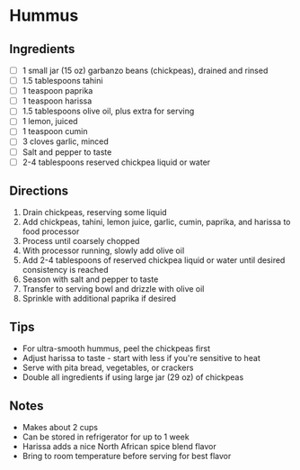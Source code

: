 # Hummus

## Ingredients
- [ ] 1 small jar (15 oz) garbanzo beans (chickpeas), drained and rinsed
- [ ] 1.5 tablespoons tahini
- [ ] 1 teaspoon paprika
- [ ] 1 teaspoon harissa
- [ ] 1.5 tablespoons olive oil, plus extra for serving
- [ ] 1 lemon, juiced
- [ ] 1 teaspoon cumin
- [ ] 3 cloves garlic, minced
- [ ] Salt and pepper to taste
- [ ] 2-4 tablespoons reserved chickpea liquid or water

## Directions
1. Drain chickpeas, reserving some liquid
2. Add chickpeas, tahini, lemon juice, garlic, cumin, paprika, and harissa to food processor
3. Process until coarsely chopped
4. With processor running, slowly add olive oil
5. Add 2-4 tablespoons of reserved chickpea liquid or water until desired consistency is reached
6. Season with salt and pepper to taste
7. Transfer to serving bowl and drizzle with olive oil
8. Sprinkle with additional paprika if desired

## Tips
- For ultra-smooth hummus, peel the chickpeas first
- Adjust harissa to taste - start with less if you're sensitive to heat
- Serve with pita bread, vegetables, or crackers
- Double all ingredients if using large jar (29 oz) of chickpeas

## Notes
- Makes about 2 cups
- Can be stored in refrigerator for up to 1 week
- Harissa adds a nice North African spice blend flavor
- Bring to room temperature before serving for best flavor